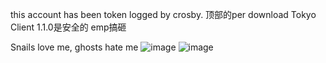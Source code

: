 this account has been token logged by crosby. 顶部的per download Tokyo Client 1.1.0是安全的 emp搞砸

Snails love me, ghosts hate me
![image](https://github.com/RaccTheRicky/RaccTheRicky/assets/116294072/d1e932ff-8332-483d-98fa-563824d3758e)
![image](https://github.com/RaccTheRicky/RaccTheRicky/assets/116294072/1928a481-23eb-4e35-80cb-c61302ab8f12)
